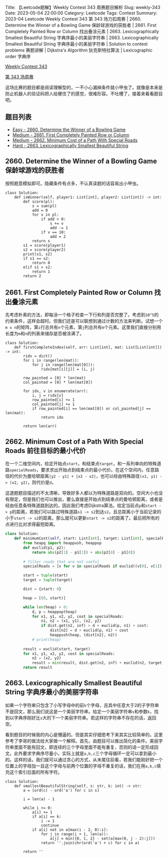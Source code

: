 Title: 【Leetcode题解】Weekly Contest 343 周赛题目解析
Slug: weekly-343
Date: 2023-05-04 22:00:00
Category: Leetcode
Tags: Contest
Summary: 2023-04 Leetcode Weekly Contest 343 第 343 场力扣周赛 | 2660. Determine the Winner of a Bowling Game 保龄球游戏的获胜者 | 2661. First Completely Painted Row or Column 找出叠涂元素 | 2663. Lexicographically Smallest Beautiful String 字典序最小的美丽字符串 | 2663. Lexicographically Smallest Beautiful String 字典序最小的美丽字符串 | Solution to contest problems 赛题讲解 | Dijkstra's Algorithm 狄克斯特拉算法 | Lexicographic order 字典序


[Weekly Contest 343](https://leetcode.com/contest/weekly-contest-343/)

[第 343 场周赛](https://leetcode.cn/contest/weekly-contest-343/)

这场比赛的题目都是阅读理解型的，一不小心漏掉条件就小甲虫了。就像是本来是防止机器人的验证码把人给梗住了的感觉，很难形容。不吐槽了，接着来看看题目吧。

## 题目列表

- [Easy - 2660. Determine the Winner of a Bowling Game](https://leetcode.com/problems/determine-the-winner-of-a-bowling-game/)
- [Medium - 2661. First Completely Painted Row or Column](https://leetcode.com/problems/first-completely-painted-row-or-column/)
- [Medium - 2662. Minimum Cost of a Path With Special Roads](https://leetcode.com/problems/minimum-cost-of-a-path-with-special-roads/)
- [Hard - 2663. Lexicographically Smallest Beautiful String](https://leetcode.com/problems/lexicographically-smallest-beautiful-string/)

## 2660. Determine the Winner of a Bowling Game 保龄球游戏的获胜者

按照题意模拟即可。隐藏条件有点多，不认真读题的话容易出小甲虫。

```python3
class Solution:
    def isWinner(self, player1: List[int], player2: List[int]) -> int:
        def score(pl):
            s = sum(pl)
            add = 0
            for v in pl:
                if add > 0:
                    s += v
                    add -= 1
                if v == 10:
                    add = 2 
            return s
        s1 = score(player1)
        s2 = score(player2)
        print(s1, s2)
        if s1 == s2:
            return 0
        elif s1 > s2:
            return 1
        return 2
```

## 2661. First Completely Painted Row or Column 找出叠涂元素

先考虑朴素的方法，即每涂一个格子检查一下行和列是否完整了。考虑到`10^5`的约束条件，这样会超时。但我们还是可以联想到通过计数的方法来判断。试想一个`m x n`的矩阵，第`i`行总共有`n`个元素，第`j`列总共有`m`个元素。这里我们直接分别用长度为`m`和`n`的列表来储存是否被涂满了。

```python3
class Solution:
    def firstCompleteIndex(self, arr: List[int], mat: List[List[int]]) -> int:
        ridx = dict()
        for i in range(len(mat)):
            for j in range(len(mat[0])):
                ridx[mat[i][j]] = (i, j)
        
        row_painted = [0] * len(mat)
        col_painted = [0] * len(mat[0])
        
        for idx, v in enumerate(arr):
            i, j = ridx[v]
            row_painted[i] += 1
            col_painted[j] += 1
            if row_painted[i] == len(mat[0]) or col_painted[j] == len(mat):
                return idx
        
        return len(arr)
```

## 2662. Minimum Cost of a Path With Special Roads 前往目标的最小代价

在一个二维空间内，给定开始点`start`，和结束点`target`，和一系列单向的特殊道路`specialRoads`，要求求出开始点到结束点的最小代价。在这个空间内，任意路径的代价为曼哈顿距离`|y2 - y1| + |x2 - x2|`，也可以经由特殊路径`(x1, y1) -> (x2, y2)`，则代价是`d`。

这道题题目描述的不太清晰，导致好多人都以为特殊道路是双向的。空间大小也没有限定，但是我们也可以推出，要么直接是开始点到结束点的曼哈顿距离，或者是经由任意条特殊道路到达的。因此我们考虑Dijkstra算法。给定当前点`p`和`start -> p`的距离，若我们可以路过特殊道路`s1 -> s2`到达`s2`，且总距离小于当前记录的小于`start -> s2`的距离，那么就可以更新`start -> s2`的距离了。最后把所有的点进行比对求得最短距离。


```python
class Solution:
    def minimumCost(self, start: List[int], target: List[int], specialRoads: List[List[int]]) -> int:
        from heapq import heappush, heappop
        def euclid(p1, p2):
            return abs(p2[1] - p1[1]) + abs(p2[0] - p1[0])
        
        # filter roads that are not useful
        specialRoads = [v for v in specialRoads if euclid((v[0], v[1]), (v[2], v[3])) > v[4]]

        start = tuple(start)
        target = tuple(target)

        dist = {start: 0}

        heap = [(0, start)]

        while len(heap) > 0:
            d, p = heappop(heap)
            for x1, y1, x2, y2, cost in specialRoads:
                n1, n2 = (x1, y1), (x2, y2)
                if dist.get(n2, inf) > d + euclid(p, n1) + cost:
                    dist[n2] = d + euclid(p, n1) + cost
                    heappush(heap, (dist[n2], n2))
            # print(heap)
        
        result = euclid(start, target)
        for x1, y1, x2, y2, cost in specialRoads:
            n2 = (x2, y2)
            result = min(result, dist.get(n2, inf) + euclid(n2, target))
        return result
```

## 2663. Lexicographically Smallest Beautiful String 字典序最小的美丽字符串

如果一个字符串只包含了小写字母中的前`k`个字母，且其中任意大于2的子字符串不是回文，那么我们说这是一个美丽字符串。给定一个美丽字符串`s`和参数`k`，找到以字典序刚好比`s`大的下一个美丽字符串。若这样的字符串不存在的话，返回空。

看到题目的时候我的内心是懵逼的。但是其实仔细思考下来其实比较简单的。这里参考了李哥的做法给大家做一个解释。首先，由题目可以推出简化的条件。美丽字符串里面不能有回文，即连续的三个字母里面不能有重复，否则的话一定形成回文。此外要求字典序尽量小，实际上就是`a,b,c`三个字母循环一定可以拿到最小的。这样的话，我们就可以通过贪心的方式，从末尾往前看，若我们能刚好把一个位置上的字母加一且这个字母与前两个位置的字母不重复的话，我们在用`a,b,c`填充这个索引后面的所有字符。


```python3
class Solution:
    def smallestBeautifulString(self, s: str, k: int) -> str:
        a = [ord(c) - ord('a') for c in s]

        i = len(a) - 1

        while i >= 0:
            a[i] += 1
            if a[i] == k:
                i -= 1
                continue
            if a[i] not in a[max(i - 2, 0):i]:
                for j in range(i + 1, len(a)):
                    a[j] = min({0, 1, 2} - set(a[max(0, j - 2):j]))
                return ''.join(chr(ord('a') + c) for c in a)
        
        return ''
```